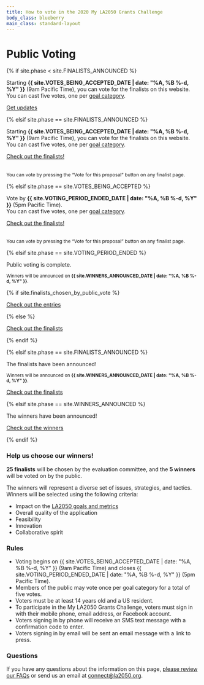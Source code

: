 ```yaml
---
title: How to vote in the 2020 My LA2050 Grants Challenge
body_class: blueberry
main_class: standard-layout
---
```


<h1>
  Public Voting
</h1>

<div class="introduction" markdown="1">

{% if site.phase < site.FINALISTS_ANNOUNCED %}

Starting **{{ site.VOTES_BEING_ACCEPTED_DATE | date: "%A, %B %-d, %Y" }}** (9am Pacific Time), you can vote for the finalists on this website.<br />You can cast five votes, one per [goal category](/about/#goals).

<p class="action" markdown="1">
  <a href="{{ site.mailing_list_url }}">Get updates</a>
</p>

{% elsif site.phase == site.FINALISTS_ANNOUNCED %}

Starting **{{ site.VOTES_BEING_ACCEPTED_DATE | date: "%A, %B %-d, %Y" }}** (9am Pacific Time), you can vote for the finalists on this website.<br />You can cast five votes, one per [goal category](/about/#goals).

<p class="action" markdown="1">
  <a href="/finalists/">Check out the finalists!</a>
</p>
<p style="font-size: inherit; margin-top: 2.25em;">
  <small style="font-size: 0.875em;">You can vote by pressing the “Vote for this proposal” button on any finalist page.</small>
</p>

{% elsif site.phase == site.VOTES_BEING_ACCEPTED %}

Vote by <strong>{{ site.VOTING_PERIOD_ENDED_DATE | date: "%A, %B %-d, %Y" }}</strong> (5pm Pacific Time).
<br />
You can cast five votes, one per [goal category](/about/#goals).

<p class="action" markdown="1">
  <a href="/finalists/">Check out the finalists!</a>
</p>
<p style="font-size: inherit; margin-top: 2.25em;">
  <small style="font-size: 0.875em;">You can vote by pressing the “Vote for this proposal” button on any finalist page.</small>
</p>

{% elsif site.phase == site.VOTING_PERIOD_ENDED %}

Public voting is complete.

<small>
  Winners will be announced on 
  <span class="avoid-break">
    <strong>{{ site.WINNERS_ANNOUNCED_DATE | date: "%A, %B %-d, %Y" }}</strong>.
  </span>
</small>

{% if site.finalists_chosen_by_public_vote %}
<p class="action" markdown="1">
  <a href="/entries/">Check out the entries</a>
</p>
{% else %}
<p class="action" markdown="1">
  <a href="/finalists/">Check out the finalists</a>
</p>
{% endif %}

{% elsif site.phase == site.FINALISTS_ANNOUNCED %}

The finalists have been announced!

<small>
  Winners will be announced on 
  <span class="avoid-break">
    <strong>{{ site.WINNERS_ANNOUNCED_DATE | date: "%A, %B %-d, %Y" }}</strong>.
  </span>
</small>

<p class="action">
  <a href="/finalists/">Check out the finalists</a>
</p>

{% elsif site.phase == site.WINNERS_ANNOUNCED %}

The winners have been announced!

<p class="action">
  <a href="/winners/">Check out the winners</a>
</p>

{% endif %}

</div>


### Help us choose our winners!

**25 finalists** will be chosen by the evaluation committee, and the <span class="avoid-break">**5 winners** will be voted on by the public.</span>

The winners will represent a diverse set of issues, strategies, and tactics. Winners will be selected using the following criteria:

* Impact on the [LA2050 goals and metrics](/about/#goals)
* Overall quality of the application
* Feasibility
* Innovation
* Collaborative spirit

### Rules

* Voting begins on {{ site.VOTES_BEING_ACCEPTED_DATE | date: "%A, %B %-d, %Y" }} (9am Pacific Time) and closes {{ site.VOTING_PERIOD_ENDED_DATE | date: "%A, %B %-d, %Y" }} (5pm Pacific Time).
* Members of the public may vote once per goal category for a total of five votes.
* Voters must be at least 14 years old and a US resident.
* To participate in the My LA2050 Grants Challenge, voters must sign in with their mobile phone, email address, or Facebook account.
* Voters signing in by phone will receive an SMS text message with a confirmation code to enter.
* Voters signing in by email will be sent an email message with a link to press.

### Questions

If you have any questions about the information on this page, [please review our FAQs](/faqs) or send us an email at [connect@la2050.org](mailto:connect@la2050.org).


